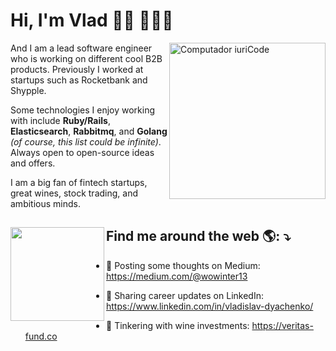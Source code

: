 # Hi, I'm Vlad 👋🏻 👨🏼‍💻


<img src="https://user-images.githubusercontent.com/12775766/103553150-19e31f80-4ebe-11eb-875a-5a169faa79b3.gif" min-width="250px" max-width="250px" width="250px" align="right" alt="Computador iuriCode">

<p align="left">
  And I am a lead software engineer who is working on different cool B2B products. Previously I worked at startups such as Rocketbank and Shypple.
</p>


<p align="left">
  Some technologies I enjoy working with include <strong>Ruby/Rails</strong>, <strong>Elasticsearch</strong>, <strong>Rabbitmq</strong>, and <strong>Golang</strong> <i>(of course, this list could be infinite)</i>. Always open to open-source ideas and offers.
</p>

<p align="left">
  I am a big fan of fintech startups, great wines, stock trading, and ambitious minds.
</p>

## Find me around the web 🌎: ⤵️ <a href="https://t.me/wowinter13"><img align="left" width="150" height="150" src="https://user-images.githubusercontent.com/12775766/103697006-5a22ca80-4fb0-11eb-9c3d-fbd78436fb35.png"></a>

- 💭 Posting some thoughts on Medium: https://medium.com/@wowinter13

- 💼 Sharing career updates on LinkedIn: https://www.linkedin.com/in/vladislav-dyachenko/

- 🍾 Tinkering with wine investments: https://veritas-fund.co


